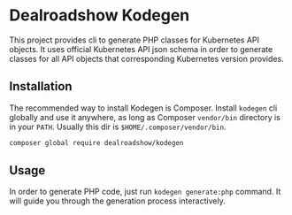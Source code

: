 # Dealroadshow Kodegen

This project provides cli to generate PHP classes for Kubernetes API objects.
It uses official Kubernetes API json schema in order to generate classes
for all API objects that corresponding Kubernetes version provides.

## Installation
The recommended way to install Kodegen is Composer.
Install `kodegen` cli globally and use it anywhere, as long as Composer
`vendor/bin` directory is in your `PATH`. 
Usually this dir is `$HOME/.composer/vendor/bin`.

```bash
composer global require dealroadshow/kodegen
```

## Usage
In order to generate PHP code, just run `kodegen generate:php` command.
It will guide you through the generation process interactively.
